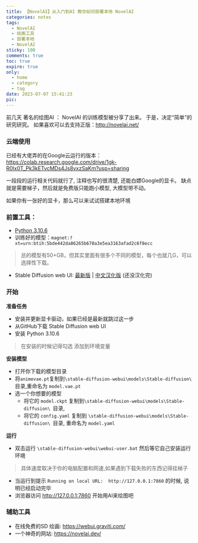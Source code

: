 ```yaml
---
title: 【NovelAI】从入门到AI 教你如何部署本地 NovelAI
categories: notes
tags:
  - NovelAI 
  - 绘画工具 
  - 部署本地 
  - NovelAI
sticky: 100
comments: true
toc: true
expire: true
only:
  - home
  - category
  - tag
date: 2023-07-07 15:41:23
pic:
---
```


前几天 著名的绘图AI ： NovelAI  的训练模型被分享了出来。
于是，决定“简单”的研究研究。
如果喜欢可以去支持正版：http://novelai.net/

### 云端使用

已经有大佬弄的在Google云运行的版本：https://colab.research.google.com/drive/1gk-R0lx0T_Pk3kETvcMDs4Js8vxzSaKm?usp=sharing

一段段的运行相关代码就行了, 注释也写的很清楚, 还能白嫖Google的显卡。
缺点就是需要梯子，然后就是免费版只能跑小模型, 大模型带不动。

如果你有一张好的显卡，那么可以来试试搭建本地环境


### 前置工具：
- [Python 3.10.6](https://www.python.org/ftp/python/3.10.6/python-3.10.6-amd64.exe)
- 训练好的模型：`magnet:?xt=urn:btih:5bde442da86265b670a3e5ea3163afad2c6f8ecc`
> 总的模型有50+GB，但其实里面有很多个不同的模型，每个也就几G，可以选择性下载。
- Stable Diffusion web UI: [最新版](https://github.com/AUTOMATIC1111/stable-diffusion-webui) | [中文汉化版](https://github.com/3DMXM/stable-diffusion-webui-cn) (还没汉化完)

### 开始

**准备任务**

- 安装并更新显卡驱动，如果已经是最新就跳过这一步
- 从GitHub下载 Stable Diffusion web UI
- 安装 Python 3.10.6
> 在安装的时候记得勾选 添加到环境变量

**安装模型**

- 打开你下载的模型目录
- 将`animevae.pt`复制到`\stable-diffusion-webui\models\Stable-diffusion\ `目录,重命名为 `model.vae.pt`
- 选一个你想要的模型
	- 将它的 `model.ckpt` 复制到`\stable-diffusion-webui\models\Stable-diffusion\ `目录,
	- 将它的 `config.yaml` 复制到 `\stable-diffusion-webui\models\Stable-diffusion\ `目录, 重命名为 `model.yaml`

**运行**

- 双击运行 `\stable-diffusion-webui\webui-user.bat` 然后等它自己安装运行环境
> 具体速度取决于你的电脑配置和网速,如果遇到下载失败的东西记得挂梯子

- 当运行到提示 `Running on local URL:  http://127.0.0.1:7860` 的时候, 说明已经启动完毕
- 浏览器访问 http://127.0.0.1:7860 开始用AI来绘图吧


### 辅助工具

- 在线免费的SD 绘画: https://webui.graviti.com/
- 一个神奇的网站: https://novelai.dev/
